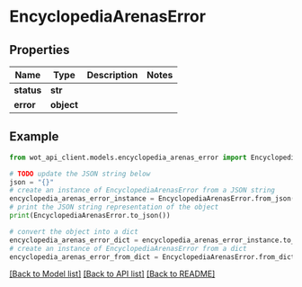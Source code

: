 # EncyclopediaArenasError


## Properties

Name | Type | Description | Notes
------------ | ------------- | ------------- | -------------
**status** | **str** |  | 
**error** | **object** |  | 

## Example

```python
from wot_api_client.models.encyclopedia_arenas_error import EncyclopediaArenasError

# TODO update the JSON string below
json = "{}"
# create an instance of EncyclopediaArenasError from a JSON string
encyclopedia_arenas_error_instance = EncyclopediaArenasError.from_json(json)
# print the JSON string representation of the object
print(EncyclopediaArenasError.to_json())

# convert the object into a dict
encyclopedia_arenas_error_dict = encyclopedia_arenas_error_instance.to_dict()
# create an instance of EncyclopediaArenasError from a dict
encyclopedia_arenas_error_from_dict = EncyclopediaArenasError.from_dict(encyclopedia_arenas_error_dict)
```
[[Back to Model list]](../README.md#documentation-for-models) [[Back to API list]](../README.md#documentation-for-api-endpoints) [[Back to README]](../README.md)


